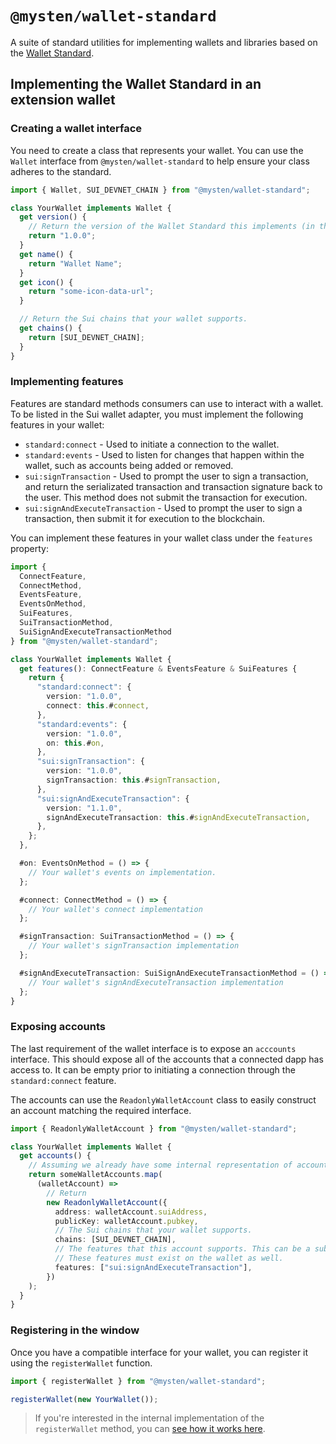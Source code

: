 # `@mysten/wallet-standard`

A suite of standard utilities for implementing wallets and libraries based on the [Wallet Standard](https://github.com/wallet-standard/wallet-standard/).

## Implementing the Wallet Standard in an extension wallet

### Creating a wallet interface

You need to create a class that represents your wallet. You can use the `Wallet` interface from `@mysten/wallet-standard` to help ensure your class adheres to the standard.

```typescript
import { Wallet, SUI_DEVNET_CHAIN } from "@mysten/wallet-standard";

class YourWallet implements Wallet {
  get version() {
    // Return the version of the Wallet Standard this implements (in this case, 1.0.0).
    return "1.0.0";
  }
  get name() {
    return "Wallet Name";
  }
  get icon() {
    return "some-icon-data-url";
  }

  // Return the Sui chains that your wallet supports.
  get chains() {
    return [SUI_DEVNET_CHAIN];
  }
}
```

### Implementing features

Features are standard methods consumers can use to interact with a wallet. To be listed in the Sui wallet adapter, you must implement the following features in your wallet:

- `standard:connect` - Used to initiate a connection to the wallet.
- `standard:events` - Used to listen for changes that happen within the wallet, such as accounts being added or removed.
- `sui:signTransaction` - Used to prompt the user to sign a transaction, and return the serializated transaction and transaction signature back to the user. This method does not submit the transaction for execution.
- `sui:signAndExecuteTransaction` - Used to prompt the user to sign a transaction, then submit it for execution to the blockchain.

You can implement these features in your wallet class under the `features` property:

```typescript
import {
  ConnectFeature,
  ConnectMethod,
  EventsFeature,
  EventsOnMethod,
  SuiFeatures,
  SuiTransactionMethod,
  SuiSignAndExecuteTransactionMethod
} from "@mysten/wallet-standard";

class YourWallet implements Wallet {
  get features(): ConnectFeature & EventsFeature & SuiFeatures {
    return {
      "standard:connect": {
        version: "1.0.0",
        connect: this.#connect,
      },
      "standard:events": {
        version: "1.0.0",
        on: this.#on,
      },
      "sui:signTransaction": {
        version: "1.0.0",
        signTransaction: this.#signTransaction,
      },
      "sui:signAndExecuteTransaction": {
        version: "1.1.0",
        signAndExecuteTransaction: this.#signAndExecuteTransaction,
      },
    };
  },

  #on: EventsOnMethod = () => {
    // Your wallet's events on implementation.
  };

  #connect: ConnectMethod = () => {
    // Your wallet's connect implementation
  };

  #signTransaction: SuiTransactionMethod = () => {
    // Your wallet's signTransaction implementation
  };

  #signAndExecuteTransaction: SuiSignAndExecuteTransactionMethod = () => {
    // Your wallet's signAndExecuteTransaction implementation
  };
}
```

### Exposing accounts

The last requirement of the wallet interface is to expose an `acccounts` interface. This should expose all of the accounts that a connected dapp has access to. It can be empty prior to initiating a connection through the `standard:connect` feature.

The accounts can use the `ReadonlyWalletAccount` class to easily construct an account matching the required interface.

```typescript
import { ReadonlyWalletAccount } from "@mysten/wallet-standard";

class YourWallet implements Wallet {
  get accounts() {
    // Assuming we already have some internal representation of accounts:
    return someWalletAccounts.map(
      (walletAccount) =>
        // Return
        new ReadonlyWalletAccount({
          address: walletAccount.suiAddress,
          publicKey: walletAccount.pubkey,
          // The Sui chains that your wallet supports.
          chains: [SUI_DEVNET_CHAIN],
          // The features that this account supports. This can be a subset of the wallet's supported features.
          // These features must exist on the wallet as well.
          features: ["sui:signAndExecuteTransaction"],
        })
    );
  }
}
```

### Registering in the window

Once you have a compatible interface for your wallet, you can register it using the `registerWallet` function.

```typescript
import { registerWallet } from "@mysten/wallet-standard";

registerWallet(new YourWallet());
```

> If you're interested in the internal implementation of the `registerWallet` method, you can [see how it works here](https://github.com/wallet-standard/wallet-standard/blob/b4794e761de688906827829d5380b24cb8ed5fd5/packages/core/wallet/src/register.ts#L9).
